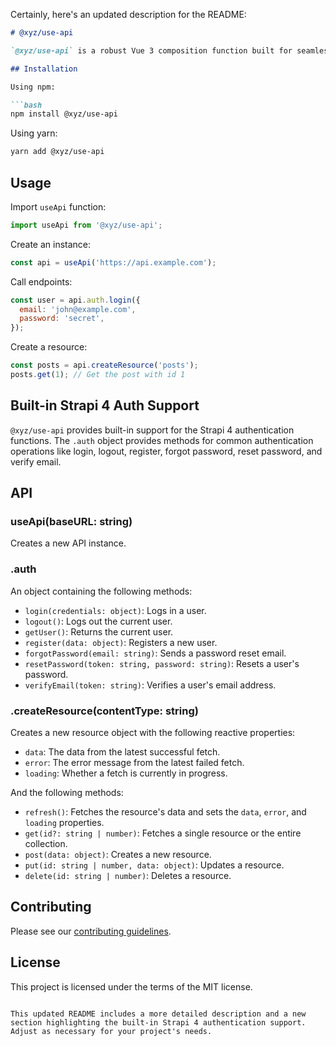 Certainly, here's an updated description for the README:

```markdown
# @xyz/use-api

`@xyz/use-api` is a robust Vue 3 composition function built for seamless API interactions using axios. It encapsulates the complexity of CRUD operations, offering an intuitive way to manage state and data from your APIs in Vue 3. A standout feature of this library is its inherent compatibility with Strapi 4, particularly its user authentication processes.

## Installation

Using npm:

```bash
npm install @xyz/use-api
```

Using yarn:

```bash
yarn add @xyz/use-api
```

## Usage

Import `useApi` function:

```javascript
import useApi from '@xyz/use-api';
```

Create an instance:

```javascript
const api = useApi('https://api.example.com');
```

Call endpoints:

```javascript
const user = api.auth.login({
  email: 'john@example.com',
  password: 'secret',
});
```

Create a resource:

```javascript
const posts = api.createResource('posts');
posts.get(1); // Get the post with id 1
```

## Built-in Strapi 4 Auth Support

`@xyz/use-api` provides built-in support for the Strapi 4 authentication functions. The `.auth` object provides methods for common authentication operations like login, logout, register, forgot password, reset password, and verify email.

## API

### useApi(baseURL: string)

Creates a new API instance.

### .auth

An object containing the following methods:

- `login(credentials: object)`: Logs in a user.
- `logout()`: Logs out the current user.
- `getUser()`: Returns the current user.
- `register(data: object)`: Registers a new user.
- `forgotPassword(email: string)`: Sends a password reset email.
- `resetPassword(token: string, password: string)`: Resets a user's password.
- `verifyEmail(token: string)`: Verifies a user's email address.

### .createResource(contentType: string)

Creates a new resource object with the following reactive properties:

- `data`: The data from the latest successful fetch.
- `error`: The error message from the latest failed fetch.
- `loading`: Whether a fetch is currently in progress.

And the following methods:

- `refresh()`: Fetches the resource's data and sets the `data`, `error`, and `loading` properties.
- `get(id?: string | number)`: Fetches a single resource or the entire collection.
- `post(data: object)`: Creates a new resource.
- `put(id: string | number, data: object)`: Updates a resource.
- `delete(id: string | number)`: Deletes a resource.

## Contributing

Please see our [contributing guidelines](CONTRIBUTING.md).

## License

This project is licensed under the terms of the MIT license.
```

This updated README includes a more detailed description and a new section highlighting the built-in Strapi 4 authentication support. Adjust as necessary for your project's needs.